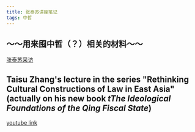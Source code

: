 ```yaml
---
title: 张泰苏讲座笔记
tags: 中哲
---
```


## ～～用来囤中哲（？）相关的材料～～ 
<!-- more-->

[张泰苏采访](https://www.chineseinla.com/f/page_viewtopic/t_1746402.html)

## Taisu Zhang's lecture in the series "Rethinking Cultural Constructions of Law in East Asia" (actually on his new book *tThe Ideological Foundations of the Qing Fiscal State*)
[youtube link](https://www.youtube.com/watch?v=fjs46g1IDN8&t=6898s)
